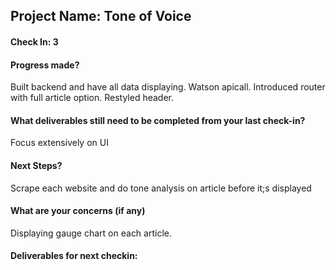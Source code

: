 
## Project Name: Tone of Voice

#### Check In: 3

#### Progress made?
 Built backend and have all data displaying. Watson apicall. Introduced router with full article option. Restyled header.

#### What deliverables still need to be completed from your last check-in?
Focus extensively on UI

#### Next Steps?
Scrape each website and do tone analysis on article before it;s displayed

#### What are your concerns (if any)
Displaying gauge chart on each article.

#### Deliverables for next checkin:
